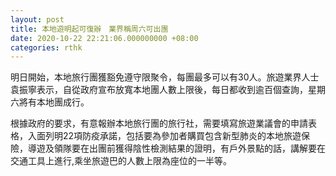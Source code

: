 ```yaml
---
layout: post
title: 本地遊明起可復辦　業界稱周六可出團
date: 2020-10-22 22:21:06.000000000 +08:00
categories: rthk
---
```


明日開始，本地旅行團獲豁免遵守限聚令，每團最多可以有30人。旅遊業界人士袁振寧表示，自從政府宣布放寬本地團人數上限後，每日都收到逾百個查詢，星期六將有本地團成行。

根據政府的要求，有意報辦本地旅行團的旅行社，需要填寫旅遊業議會的申請表格，入面列明22項防疫承諾，包括要為參加者購買包含新型肺炎的本地旅遊保險，導遊及領隊要在出團前獲得陰性檢測結果的證明，有戶外景點的話，講解要在交通工具上進行,乘坐旅遊巴的人數上限為座位的一半等。
